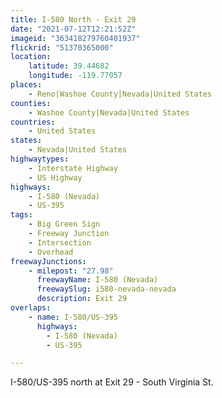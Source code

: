 ```yaml
---
title: I-580 North - Exit 29
date: "2021-07-12T12:21:52Z"
imageid: "363418279760401937"
flickrid: "51370365000"
location:
    latitude: 39.44682
    longitude: -119.77057
places:
    - Reno|Washoe County|Nevada|United States
counties:
    - Washoe County|Nevada|United States
countries:
    - United States
states:
    - Nevada|United States
highwaytypes:
    - Interstate Highway
    - US Highway
highways:
    - I-580 (Nevada)
    - US-395
tags:
    - Big Green Sign
    - Freeway Junction
    - Intersection
    - Overhead
freewayJunctions:
    - milepost: "27.98"
      freewayName: I-580 (Nevada)
      freewaySlug: i580-nevada-nevada
      description: Exit 29
overlaps:
    - name: I-580/US-395
      highways:
        - I-580 (Nevada)
        - US-395

---
```

I-580/US-395 north at Exit 29 - South Virginia St.